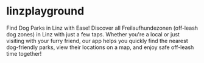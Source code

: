 # linzplayground
Find Dog Parks in Linz with Ease! Discover all Freilaufhundezonen (off-leash dog zones) in Linz with just a few taps. Whether you're a local or just visiting with your furry friend, our app helps you quickly find the nearest dog-friendly parks, view their locations on a map, and enjoy safe off-leash time together!
